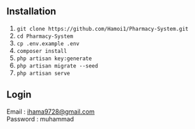 
## Installation

1. `git clone https://github.com/Hamoi1/Pharmacy-System.git`
1. `cd Pharmacy-System`
1. `cp .env.example .env`
1. `composer install`
1. `php artisan key:generate`
1. `php artisan migrate --seed`
1. `php artisan serve`


## Login

Email : ihama9728@gmail.com </br>
Password : muhammad
